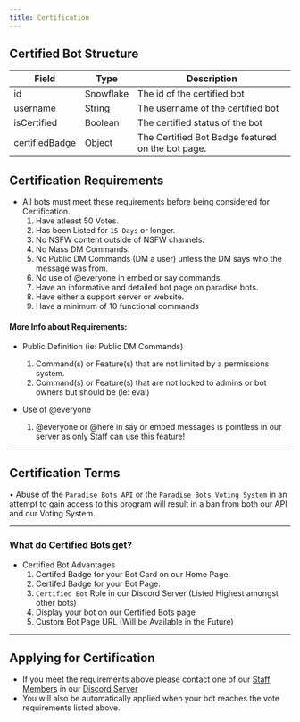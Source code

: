 ```yaml
---
title: Certification
---
```


## Certified Bot Structure
| Field	| Type | Description
|--------------|----------|--------------|
id | Snowflake | The id of the certified bot 
username | String |	The username of the certified bot
isCertified | Boolean	| The certified status of the bot
certifiedBadge | Object | The Certified Bot Badge featured on the bot page.

## Certification Requirements
* All bots must meet these requirements before being considered for Certification.
  1. Have atleast 50 Votes.
  2. Has been Listed for `15 Days` or longer.
  3. No NSFW content outside of NSFW channels.
  4. No Mass DM Commands.
  5. No Public DM Commands (DM a user) unless the DM says who the message was from.
  6. No use of @everyone in embed or say commands.
  7. Have an informative and detailed bot page on paradise bots.
  8. Have either a support server or website.
  9. Have a minimum of 10 functional commands

#### More Info about Requirements:
* Public Definition (ie: Public DM Commands)
   1. Command(s) or Feature(s) that are not limited by a permissions system.
   2. Command(s) or Feature(s) that are not locked to admins or bot owners but should be (ie: eval)

* Use of @everyone
   1. @everyone or @here in say or embed messages is pointless in our server as only Staff can use this feature!

---

## Certification Terms
• Abuse of the `Paradise Bots API` or the `Paradise Bots Voting System` in an attempt to gain access to this program
will result in a ban from both our API and our Voting System.

---


### What do Certified Bots get?
* Certified Bot Advantages
  1. Certifed Badge for your Bot Card on our Home Page.
  2. Certifed Badge for your Bot Page.
  3. `Certified Bot` Role in our Discord Server (Listed Highest amongst other bots)
  4. Display your bot on our Certified Bots page
  5. Custom Bot Page URL (Will be Available in the Future)

---

## Applying for Certification
* If you meet the requirements above please contact one of our [Staff Members](https://paradisebots.net/staff) in our [Discord Server](https://paradisebots.net/join)
* You will also be automatically applied when your bot reaches the vote requirements listed above.
